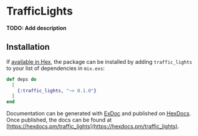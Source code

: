 # TrafficLights

**TODO: Add description**

## Installation

If [available in Hex](https://hex.pm/docs/publish), the package can be installed
by adding `traffic_lights` to your list of dependencies in `mix.exs`:

```elixir
def deps do
  [
    {:traffic_lights, "~> 0.1.0"}
  ]
end
```

Documentation can be generated with [ExDoc](https://github.com/elixir-lang/ex_doc)
and published on [HexDocs](https://hexdocs.pm). Once published, the docs can
be found at [https://hexdocs.pm/traffic_lights](https://hexdocs.pm/traffic_lights).


